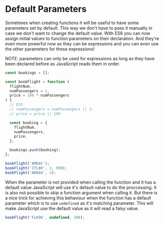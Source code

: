 # Default Parameters

Sometimes when creating functions it will be useful to have some parameters set by default. This way we don't have to pass it manually in case we don't want to change the default value.
With ES6 you can now assign initial values to function parameters on their declaration. And they're even more powerful now as they can be expressions and you can even use the other parameters for these expressions!

NOTE: parameters can only be used for expressions as long as they have been declared before as JavaScript reads them in order.

```javascript
const bookings = [];

const bookFlight = function (
  flightNum,
  numPassengers = 1,
  price = 199 * numPassengers
) {
  // ES5
  // numPassengers = numPassengers || 1;
  // price = price || 199

  const booking = {
    flightNum,
    numPassengers,
    price,
  };

  bookings.push(booking);
};

bookFlight('AMD45');
bookFlight('ITL89', 2, 900);
bookFlight('AMA44', 3);
```

When the parameter is not provided when calling the function and it has a default value JavaScript will use it's default value to do the proccessing. It is also not possible to skip a function argument when calling it. But there is a nice trick for achieving this behaviour when the function has a default parameter which is to use `undefined` as it's matching parameter. This will make JavaScript use the default value as it will read a falsy value.

```javascript
bookFlight('FLK96', undefined, 300);
```
